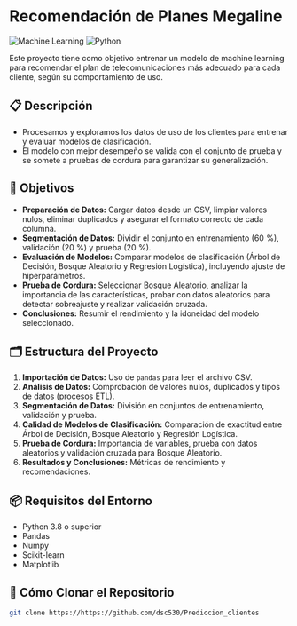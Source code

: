 # Recomendación de Planes Megaline
![Machine Learning](https://img.shields.io/badge/Machine%20Learning-Classification-blue)
![Python](https://img.shields.io/badge/Python-3.8%2B-success)

Este proyecto tiene como objetivo entrenar un modelo de machine learning para recomendar el plan de telecomunicaciones más adecuado para cada cliente, según su comportamiento de uso.

## 📋 Descripción
- Procesamos y exploramos los datos de uso de los clientes para entrenar y evaluar modelos de clasificación.
- El modelo con mejor desempeño se valida con el conjunto de prueba y se somete a pruebas de cordura para garantizar su generalización.

## 🎯 Objetivos
- **Preparación de Datos:** Cargar datos desde un CSV, limpiar valores nulos, eliminar duplicados y asegurar el formato correcto de cada columna.
- **Segmentación de Datos:** Dividir el conjunto en entrenamiento (60 %), validación (20 %) y prueba (20 %).
- **Evaluación de Modelos:** Comparar modelos de clasificación (Árbol de Decisión, Bosque Aleatorio y Regresión Logística), incluyendo ajuste de hiperparámetros.
- **Prueba de Cordura:** Seleccionar Bosque Aleatorio, analizar la importancia de las características, probar con datos aleatorios para detectar sobreajuste y realizar validación cruzada.
- **Conclusiones:** Resumir el rendimiento y la idoneidad del modelo seleccionado.

## 🗂️ Estructura del Proyecto
1. **Importación de Datos:** Uso de `pandas` para leer el archivo CSV.
2. **Análisis de Datos:** Comprobación de valores nulos, duplicados y tipos de datos (procesos ETL).
3. **Segmentación de Datos:** División en conjuntos de entrenamiento, validación y prueba.
4. **Calidad de Modelos de Clasificación:** Comparación de exactitud entre Árbol de Decisión, Bosque Aleatorio y Regresión Logística.
5. **Prueba de Cordura:** Importancia de variables, prueba con datos aleatorios y validación cruzada para Bosque Aleatorio.
6. **Resultados y Conclusiones:** Métricas de rendimiento y recomendaciones.

## 📦 Requisitos del Entorno
- Python 3.8 o superior
- Pandas
- Numpy
- Scikit-learn
- Matplotlib

## 🚀 Cómo Clonar el Repositorio
```bash
git clone https://https://github.com/dsc530/Prediccion_clientes
